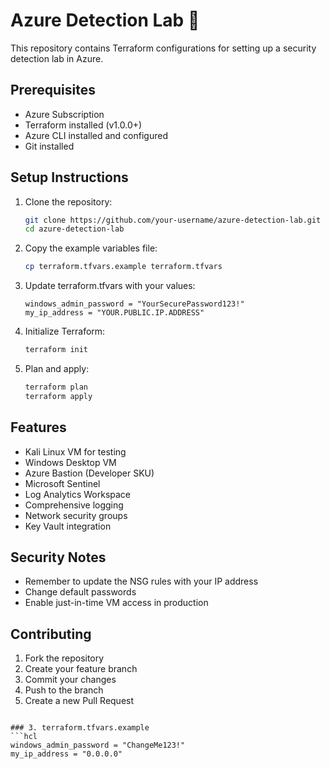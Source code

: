 # Azure Detection Lab 🧪

This repository contains Terraform configurations for setting up a security detection lab in Azure.

## Prerequisites

- Azure Subscription
- Terraform installed (v1.0.0+)
- Azure CLI installed and configured
- Git installed

## Setup Instructions

1. Clone the repository:
   ```bash
   git clone https://github.com/your-username/azure-detection-lab.git
   cd azure-detection-lab

2. Copy the example variables file:
   ```bash
   cp terraform.tfvars.example terraform.tfvars
   ```

3. Update terraform.tfvars with your values:
   ```hcl
   windows_admin_password = "YourSecurePassword123!"
   my_ip_address = "YOUR.PUBLIC.IP.ADDRESS"
   ```

4. Initialize Terraform:
   ```bash
   terraform init
   ```

5. Plan and apply:
   ```bash
   terraform plan
   terraform apply
   ```

## Features

- Kali Linux VM for testing
- Windows Desktop VM
- Azure Bastion (Developer SKU)
- Microsoft Sentinel
- Log Analytics Workspace
- Comprehensive logging
- Network security groups
- Key Vault integration

## Security Notes

- Remember to update the NSG rules with your IP address
- Change default passwords
- Enable just-in-time VM access in production

## Contributing

1. Fork the repository
2. Create your feature branch
3. Commit your changes
4. Push to the branch
5. Create a new Pull Request
```

### 3. terraform.tfvars.example
```hcl
windows_admin_password = "ChangeMe123!"
my_ip_address = "0.0.0.0"
```
